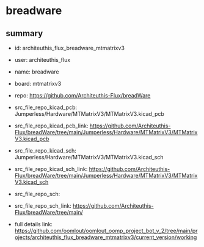 # breadware
 
## summary 
* id: architeuthis_flux_breadware_mtmatrixv3
* user: architeuthis_flux
* name: breadware
* board: mtmatrixv3
* repo: https://github.com/Architeuthis-Flux/breadWare
* src_file_repo_kicad_pcb: Jumperless/Hardware/MTMatrixV3/MTMatrixV3.kicad_pcb
* src_file_repo_kicad_pcb_link: https://github.com/Architeuthis-Flux/breadWare/tree/main/Jumperless/Hardware/MTMatrixV3/MTMatrixV3.kicad_pcb
* src_file_repo_kicad_sch: Jumperless/Hardware/MTMatrixV3/MTMatrixV3.kicad_sch
* src_file_repo_kicad_sch_link: https://github.com/Architeuthis-Flux/breadWare/tree/main/Jumperless/Hardware/MTMatrixV3/MTMatrixV3.kicad_sch

* src_file_repo_sch: 
* src_file_repo_sch_link: https://github.com/Architeuthis-Flux/breadWare/tree/main/
* full details link: https://github.com/oomlout/oomlout_oomp_project_bot_v_2/tree/main/projects/architeuthis_flux_breadware_mtmatrixv3/current_version/working  






